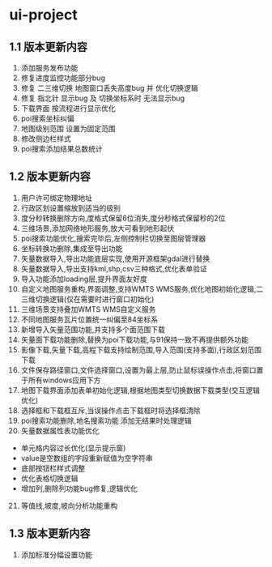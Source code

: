 # ui-project
## 1.1 版本更新内容
1. 添加服务发布功能
2. 修复进度监控功能部分bug
3. 修复 二三维切换 地图窗口丢失高度bug 并 优化切换逻辑
4. 修复 指北针 显示bug 及 切换坐标系时 无法显示bug
5. 下载界面 按流程进行显示优化
6. poi搜索坐标纠偏
7. 地图级别范围 设置为固定范围
8. 修改侧边栏样式
9. poi搜索添加结果总数统计

## 1.2 版本更新内容
1. 用户许可绑定物理地址
2. 行政区划设置缩放到适当的级别
3. 度分秒转换删除方向,度格式保留6位消失,度分秒格式保留秒的2位
4. 三维场景,添加网络地形服务,放大可看到地形起伏
5. poi搜索功能优化,搜索完毕后,左侧控制栏切换至图层管理器
6. 坐标转换功删除,集成至导出功能
7. 矢量数据导入,导出功能底层实现,使用开源框架gdal进行替换
8. 矢量数据导入,导出支持kml,shp,csv三种格式,优化表单验证
9. 导入功能添加loading层,提升界面友好度
10. 自定义地图服务重构,界面调整,支持WMTS WMS服务,优化地图初始化逻辑,二三维切换逻辑(仅在需要时进行窗口初始化)
11. 三维场景支持叠加WMTS WMS自定义服务
12. 不同地图服务瓦片位置统一纠偏至84坐标系
13. 新增导入矢量范围功能,并支持多个面范围下载
14. 矢量面下载功能删除,替换为poi下载功能,与91保持一致不再提供额外功能
15. 影像下载,矢量下载,高程下载支持绘制范围,导入范围(支持多面),行政区划范围下载
16. 文件保存路径窗口,文件选择窗口,设置为最上层,防止鼠标误操作点击,将窗口置于所有windows应用下方
17. 地图下载界面添加表单初始化逻辑,根据地图类型切换数据下载类型(交互逻辑优化)
18. 选择框和下载框互斥,当误操作点击下载框时将选择框清除
19. poi搜索功能删除,地名搜索功能 添加无结果时处理逻辑
20. 矢量数据属性表功能优化 
  - 单元格内容过长优化(显示提示窗)
  - value是空数组的字段重新赋值为空字符串
  - 底部按钮栏样式调整
  - 优化表格切换逻辑
  - 增加列,删除列功能bug修复,逻辑优化
21. 等值线,坡度,坡向分析功能重构

## 1.3 版本更新内容
1. 添加标准分幅设置功能
